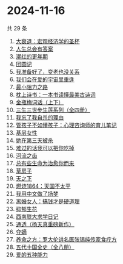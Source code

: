 # 2024-11-16

共 29 条

<!-- BEGIN WEREAD -->
<!-- 最后更新时间 2024-11-16 16:18:10 +0800 -->
1. [大衰退：宏观经济学的圣杯](https://weread.qq.com/web/bookDetail/f9132cf0813ab9597g014eb1)
1. [人生总会有答案](https://weread.qq.com/web/bookDetail/e1c32810813ab89bcg0125fc)
1. [潮红的更年期](https://weread.qq.com/web/bookDetail/da732140813ab950cg013364)
1. [团圆记](https://weread.qq.com/web/bookDetail/b64323c0813ab9595g0181f0)
1. [我准备好了，变老也没关系](https://weread.qq.com/web/bookDetail/ecd32b20813ab950cg0170c0)
1. [我们会在爱的宇宙里重逢](https://weread.qq.com/web/bookDetail/e2e32880813ab9509g0170ee)
1. [最小阻力之路](https://weread.qq.com/web/bookDetail/6aa32c50813ab7e0eg011b5e)
1. [枕上诗书：一本书读懂最美古诗词](https://weread.qq.com/web/bookDetail/b6132de0813ab6e44g0146c2)
1. [金瓶梅词话（上下）](https://weread.qq.com/web/bookDetail/06e32820813ab952cg01724c)
1. [三生三世步生莲系列（全四册）](https://weread.qq.com/web/bookDetail/d5132800813ab93c3g016a96)
1. [我忘了我自杀的理由](https://weread.qq.com/web/bookDetail/51432680813ab951bg018a96)
1. [管孩子不如懂孩子：心理咨询师的育儿笔记](https://weread.qq.com/web/bookDetail/b5b32f10718cfa8db5ba023)
1. [基层女性](https://weread.qq.com/web/bookDetail/d3c3209072646383d3ce031)
1. [她在第三天被杀](https://weread.qq.com/web/bookDetail/1ef32af0813ab94bdg016870)
1. [难过的话我可以把你吃掉](https://weread.qq.com/web/bookDetail/ddd32c60813ab92f5g019017)
1. [河流之齿](https://weread.qq.com/web/bookDetail/fd1321c0813ab952dg012a8d)
1. [总有些生命为治愈你而来](https://weread.qq.com/web/bookDetail/1c7322d0813ab951eg0124f1)
1. [草房子](https://weread.qq.com/web/bookDetail/e9a32d80813ab8540g012d73)
1. [天之下](https://weread.qq.com/web/bookDetail/4de326a0721770aa4de95f4)
1. [燃烧1864：天国不太平](https://weread.qq.com/web/bookDetail/97c32ce0813ab9509g0184e2)
1. [我用中文做了场梦](https://weread.qq.com/web/bookDetail/3d832100813ab952dg011b6c)
1. [离婚女人：搞钱才是硬道理](https://weread.qq.com/web/bookDetail/3d732960813ab9509g0108ee)
1. [抑郁生花](https://weread.qq.com/web/bookDetail/167329f071c21fef1679287)
1. [西南联大求学日记](https://weread.qq.com/web/bookDetail/8823298072901ee08829587)
1. [通透（杨天真重磅新作）](https://weread.qq.com/web/bookDetail/f8f32e90813ab7baag01427e)
1. [夺嫡](https://weread.qq.com/web/bookDetail/8bd327d0813ab94e2g0186ce)
1. [养命之方：罗大伦讲名医张锡纯传家食疗方](https://weread.qq.com/web/bookDetail/d583243072a674a1d58acf4)
1. [五代十国全史（全八册）](https://weread.qq.com/web/bookDetail/c0b323f0813ab9520g011ec6)
1. [爱的五种能力](https://weread.qq.com/web/bookDetail/f6a3242057f131f6ac5beb0)
<!-- END WEREAD -->